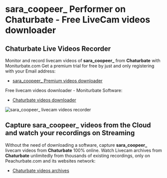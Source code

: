 # sara_coopeer_ Performer on Chaturbate - Free LiveCam videos downloader

## Chaturbate Live Videos Recorder

Monitor and record livecam videos of **sara_coopeer_** from **Chaturbate** with Moniturbate.com
Get a premium trial for free by just and only registering with your Email address:
* [sara_coopeer_ Premium videos downloader](https://moniturbate.com/request-demo-licence-key.html)

Free livecam videos downloader - Moniturbate Software:
* [Chaturbate videos downloader](https://moniturbate.com/moniturbate-download-software.html)

![sara_coopeer_ livecam videos recorder](https://peachurnet.com/templates/moniturbate-software.png)


## Capture sara_coopeer_ videos from the Cloud and watch your recordings on Streaming

Without the need of downloading a software, capture **sara_coopeer_** livecam videos from **Chaturbate** 100% online.
Watch Livecam archives from **Chaturbate** unlimitedly from thousands of existing recordings, only on Peachurbate.com and its websites network:
* [Chaturbate videos archives](https://peachurnet.com/)
